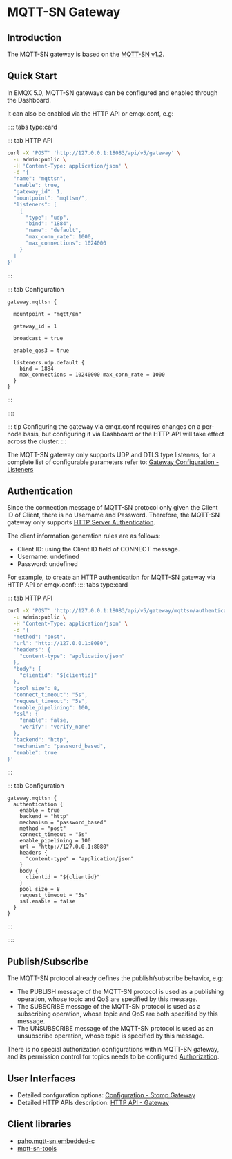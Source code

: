# MQTT-SN Gateway

## Introduction

The MQTT-SN gateway is based on the [MQTT-SN v1.2](https://www.oasis-open.org/committees/download.php/66091/MQTT-SN_spec_v1.2.pdf).

## Quick Start

In EMQX 5.0, MQTT-SN gateways can be configured and enabled through the Dashboard.

It can also be enabled via the HTTP API or emqx.conf, e.g:

:::: tabs type:card

::: tab HTTP API

```bash
curl -X 'POST' 'http://127.0.0.1:18083/api/v5/gateway' \
  -u admin:public \
  -H 'Content-Type: application/json' \
  -d '{
  "name": "mqttsn",
  "enable": true,
  "gateway_id": 1,
  "mountpoint": "mqttsn/",
  "listeners": [
    {
      "type": "udp",
      "bind": "1884",
      "name": "default",
      "max_conn_rate": 1000,
      "max_connections": 1024000
    }
  ]
}'
```
:::

::: tab Configuration

```properties
gateway.mqttsn {

  mountpoint = "mqtt/sn"

  gateway_id = 1

  broadcast = true

  enable_qos3 = true

  listeners.udp.default {
    bind = 1884
    max_connections = 10240000 max_conn_rate = 1000
  }
}
```
:::

::::


::: tip
Configuring the gateway via emqx.conf requires changes on a per-node basis, but configuring it via Dashboard or the HTTP API will take effect across the cluster.
:::

The MQTT-SN gateway only supports UDP and DTLS type listeners, for a complete list of configurable parameters refer to: [Gateway Configuration - Listeners](../admin/cfg.md)

## Authentication

Since the connection message of MQTT-SN protocol only given the Client ID of Client, there is no Username and Password. Therefore, the MQTT-SN gateway only supports [HTTP Server Authentication](../security/authn/http.md).

The client information generation rules are as follows:
- Client ID: using the Client ID field of CONNECT message.
- Username: undefined
- Password: undefined

For example, to create an HTTP authentication for MQTT-SN gateway via HTTP API or emqx.conf:
:::: tabs type:card

::: tab HTTP API

```bash
curl -X 'POST' 'http://127.0.0.1:18083/api/v5/gateway/mqttsn/authentication' \
  -u admin:public \
  -H 'Content-Type: application/json' \
  -d '{
  "method": "post",
  "url": "http://127.0.0.1:8080",
  "headers": {
    "content-type": "application/json"
  },
  "body": {
    "clientid": "${clientid}"
  },
  "pool_size": 8,
  "connect_timeout": "5s",
  "request_timeout": "5s",
  "enable_pipelining": 100,
  "ssl": {
    "enable": false,
    "verify": "verify_none"
  },
  "backend": "http",
  "mechanism": "password_based",
  "enable": true
}'
```
:::

::: tab Configuration

```properties
gateway.mqttsn {
  authentication {
    enable = true
    backend = "http"
    mechanism = "password_based"
    method = "post"
    connect_timeout = "5s"
    enable_pipelining = 100
    url = "http://127.0.0.1:8080"
    headers {
      "content-type" = "application/json"
    }
    body {
      clientid = "${clientid}"
    }
    pool_size = 8
    request_timeout = "5s"
    ssl.enable = false
  }
}
```
:::

::::


## Publish/Subscribe

The MQTT-SN protocol already defines the publish/subscribe behavior, e.g:
- The PUBLISH message of the MQTT-SN protocol is used as a publishing operation, whose topic and QoS are specified by this message.
- The SUBSCRIBE message of the MQTT-SN protocol is used as a subscribing operation, whose topic and QoS are both specified by this message.
- The UNSUBSCRIBE message of the MQTT-SN protocol is used as an unsubscribe operation, whose topic is specified by this message.

There is no special authorization configurations within MQTT-SN gateway, and its permission control for topics needs to be configured [Authorization](../security/authz/authz.md).

## User Interfaces

- Detailed confguration options: [Configuration - Stomp Gateway](../admin/cfg.md)
- Detailed HTTP APIs description: [HTTP API - Gateway](../admin/api.md)

## Client libraries

- [paho.mqtt-sn.embedded-c](https://github.com/eclipse/paho.mqtt-sn.embedded-c)
- [mqtt-sn-tools](https://github.com/njh/mqtt-sn-tools)
